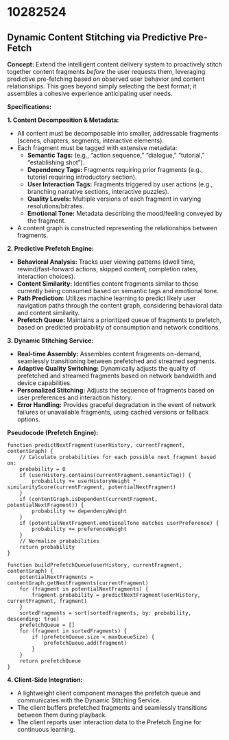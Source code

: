 # 10282524

## Dynamic Content Stitching via Predictive Pre-Fetch

**Concept:** Extend the intelligent content delivery system to proactively stitch together content fragments *before* the user requests them, leveraging predictive pre-fetching based on observed user behavior and content relationships. This goes beyond simply selecting the best format; it assembles a cohesive experience anticipating user needs.

**Specifications:**

**1. Content Decomposition & Metadata:**

*   All content must be decomposable into smaller, addressable fragments (scenes, chapters, segments, interactive elements).
*   Each fragment must be tagged with extensive metadata:
    *   **Semantic Tags:** (e.g., “action sequence,” “dialogue,” “tutorial,” “establishing shot”).
    *   **Dependency Tags:** Fragments requiring prior fragments (e.g., tutorial requiring introductory section).
    *   **User Interaction Tags:** Fragments triggered by user actions (e.g., branching narrative sections, interactive puzzles).
    *   **Quality Levels:** Multiple versions of each fragment in varying resolutions/bitrates.
    *    **Emotional Tone:** Metadata describing the mood/feeling conveyed by the fragment.
*   A content graph is constructed representing the relationships between fragments.

**2. Predictive Prefetch Engine:**

*   **Behavioral Analysis:** Tracks user viewing patterns (dwell time, rewind/fast-forward actions, skipped content, completion rates, interaction choices).
*   **Content Similarity:**  Identifies content fragments similar to those currently being consumed based on semantic tags and emotional tone.
*   **Path Prediction:** Utilizes machine learning to predict likely user navigation paths through the content graph, considering behavioral data and content similarity.
*   **Prefetch Queue:**  Maintains a prioritized queue of fragments to prefetch, based on predicted probability of consumption and network conditions.

**3. Dynamic Stitching Service:**

*   **Real-time Assembly:** Assembles content fragments on-demand, seamlessly transitioning between prefetched and streamed segments.
*   **Adaptive Quality Switching:**  Dynamically adjusts the quality of prefetched and streamed fragments based on network bandwidth and device capabilities.
*   **Personalized Stitching:**  Adjusts the sequence of fragments based on user preferences and interaction history.
*   **Error Handling:**  Provides graceful degradation in the event of network failures or unavailable fragments, using cached versions or fallback options.

**Pseudocode (Prefetch Engine):**

```
function predictNextFragment(userHistory, currentFragment, contentGraph) {
    // Calculate probabilities for each possible next fragment based on:
    probability = 0
    if (userHistory.contains(currentFragment.semanticTag)) {
        probability += userHistoryWeight * similarityScore(currentFragment, potentialNextFragment)
    }
    if (contentGraph.isDependent(currentFragment, potentialNextFragment)) {
        probability += dependencyWeight
    }
    if (potentialNextFragment.emotionalTone matches userPreference) {
        probability += preferenceWeight
    }
    // Normalize probabilities
    return probability
}

function buildPrefetchQueue(userHistory, currentFragment, contentGraph) {
    potentialNextFragments = contentGraph.getNextFragments(currentFragment)
    for (fragment in potentialNextFragments) {
        fragment.probability = predictNextFragment(userHistory, currentFragment, fragment)
    }
    sortedFragments = sort(sortedFragments, by: probability, descending: true)
    prefetchQueue = []
    for (fragment in sortedFragments) {
        if (prefetchQueue.size < maxQueueSize) {
            prefetchQueue.add(fragment)
        }
    }
    return prefetchQueue
}
```

**4. Client-Side Integration:**

*   A lightweight client component manages the prefetch queue and communicates with the Dynamic Stitching Service.
*   The client buffers prefetched fragments and seamlessly transitions between them during playback.
*   The client reports user interaction data to the Prefetch Engine for continuous learning.
